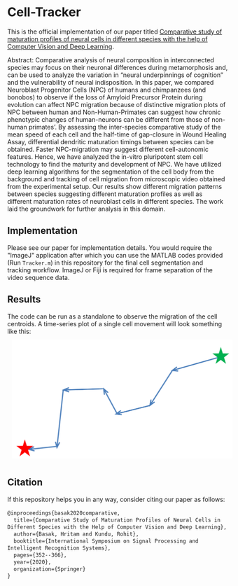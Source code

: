 # Cell-Tracker

This is the official implementation of our paper titled [Comparative study of maturation profiles of neural cells in different species with the help of Computer Vision and Deep Learning](https://link.springer.com/chapter/10.1007%2F978-981-16-0425-6_26).

Abstract: Comparative analysis of neural composition in interconnected species may focus on their neuronal differences during metamorphosis and, can be used to analyze the variation in “neural underpinnings of cognition” and the vulnerability of neural indisposition. In this paper, we compared Neuroblast Progenitor Cells (NPC) of humans and chimpanzees (and bonobos) to observe if the loss of Amyloid Precursor Protein during evolution can affect NPC migration because of distinctive migration plots of NPC between human and Non-Human-Primates can suggest how chronic phenotypic changes of human-neurons can be different from those of non-human primates’. By assessing the inter-species comparative study of the mean speed of each cell and the half-time of gap-closure in Wound Healing Assay, differential dendritic maturation timings between species can be obtained. Faster NPC-migration may suggest different cell-autonomic features. Hence, we have analyzed the in-vitro pluripotent stem cell technology to find the maturity and development of NPC. We have utilized deep learning algorithms for the segmentation of the cell body from the background and tracking of cell migration from microscopic video obtained from the experimental setup. Our results show different migration patterns between species suggesting different maturation profiles as well as different maturation rates of neuroblast cells in different species. The work laid the groundwork for further analysis in this domain.

## Implementation

Please see our paper for implementation details. You would require the "ImageJ" application after which you can use the MATLAB codes provided (Run `Tracker.m`) in this repository for the final cell segmentation and tracking workflow. ImageJ or Fiji is required for frame separation of the video sequence data.

## Results

The code can be run as a standalone to observe the migration of the cell centroids. A time-series plot of a single cell movement will look something like this:
<img src="/imgs/Cell_Migration.png" style="margin: 10px;">


## Citation
If this repository helps you in any way, consider citing our paper as follows:
```
@inproceedings{basak2020comparative,
  title={Comparative Study of Maturation Profiles of Neural Cells in Different Species with the Help of Computer Vision and Deep Learning},
  author={Basak, Hritam and Kundu, Rohit},
  booktitle={International Symposium on Signal Processing and Intelligent Recognition Systems},
  pages={352--366},
  year={2020},
  organization={Springer}
}
```
